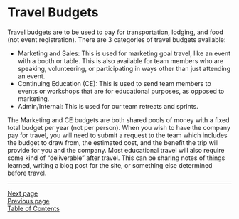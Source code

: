 # Travel Budgets
Travel budgets are to be used to pay for transportation, lodging, and food (not event registration). There are 3 categories of travel budgets available:

- Marketing and Sales: This is used for marketing goal travel, like an event with a booth or table. This is also available for team members who are speaking, volunteering, or participating in ways other than just attending an event.
- Continuing Education (CE): This is used to send team members to events or workshops that are for educational purposes, as opposed to marketing.
- Admin/Internal: This is used for our team retreats and sprints.

The Marketing and CE budgets are both shared pools of money with a fixed total budget per year (not per person). When you wish to have the company pay for travel, you will need to submit a request to the team which includes the budget to draw from, the estimated cost, and the benefit the trip will provide for you and the company. Most educational travel will also require some kind of “deliverable” after travel. This can be sharing notes of things learned, writing a blog post for the site, or something else determined before travel.

---
[Next page](06education.md)  
[Previous page](08other_benefits.md)  
[Table of Contents](../README.md#table-of-contents)